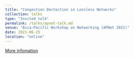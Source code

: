 ```yaml
---
title: "Congestion Dectection in Lossless Networks"
collection: talks
type: "Invited talk"
permalink: /talks/apnet-talk.md
venue: "Asia-Pacific Workshop on Networking (APNet 2021)"
date: 2021-06-25
location: "online"
---
```


[More infomation](https://conferences.sigcomm.org/events/apnet2021/sigcomm.html)
